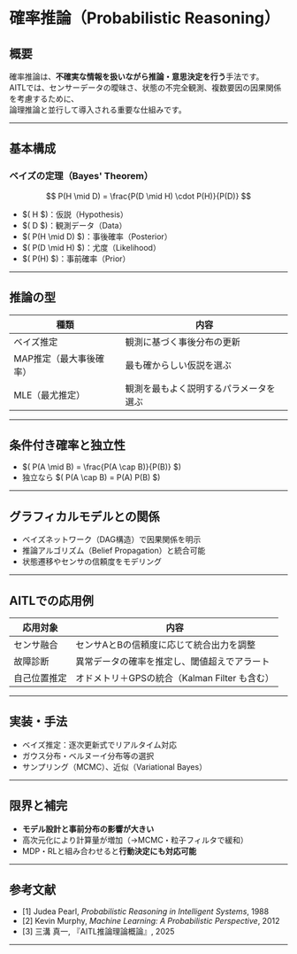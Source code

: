 

# 確率推論（Probabilistic Reasoning）

## 概要

確率推論は、**不確実な情報を扱いながら推論・意思決定を行う**手法です。  
AITLでは、センサーデータの曖昧さ、状態の不完全観測、複数要因の因果関係を考慮するために、  
論理推論と並行して導入される重要な仕組みです。

---

## 基本構成

### ベイズの定理（Bayes' Theorem）

$$
P(H \mid D) = \frac{P(D \mid H) \cdot P(H)}{P(D)}
$$

- $( H $)：仮説（Hypothesis）  
- $( D $)：観測データ（Data）  
- $( P(H \mid D) $)：事後確率（Posterior）  
- $( P(D \mid H) $)：尤度（Likelihood）  
- $( P(H) $)：事前確率（Prior）  

---

## 推論の型

| 種類 | 内容 |
|------|------|
| ベイズ推定 | 観測に基づく事後分布の更新 |
| MAP推定（最大事後確率） | 最も確からしい仮説を選ぶ |
| MLE（最尤推定） | 観測を最もよく説明するパラメータを選ぶ |

---

## 条件付き確率と独立性

- $( P(A \mid B) = \frac{P(A \cap B)}{P(B)} $)  
- 独立なら $( P(A \cap B) = P(A) P(B) $)

---

## グラフィカルモデルとの関係

- ベイズネットワーク（DAG構造）で因果関係を明示  
- 推論アルゴリズム（Belief Propagation）と統合可能  
- 状態遷移やセンサの信頼度をモデリング

---

## AITLでの応用例

| 応用対象 | 内容 |
|----------|------|
| センサ融合 | センサAとBの信頼度に応じて統合出力を調整 |
| 故障診断 | 異常データの確率を推定し、閾値超えでアラート |
| 自己位置推定 | オドメトリ＋GPSの統合（Kalman Filter も含む） |

---

## 実装・手法

- ベイズ推定：逐次更新式でリアルタイム対応  
- ガウス分布・ベルヌーイ分布等の選択  
- サンプリング（MCMC）、近似（Variational Bayes）

---

## 限界と補完

- **モデル設計と事前分布の影響が大きい**  
- 高次元化により計算量が増加（→MCMC・粒子フィルタで緩和）  
- MDP・RLと組み合わせると**行動決定にも対応可能**

---

## 参考文献

- [1] Judea Pearl, *Probabilistic Reasoning in Intelligent Systems*, 1988  
- [2] Kevin Murphy, *Machine Learning: A Probabilistic Perspective*, 2012  
- [3] 三溝 真一, 『AITL推論理論概論』, 2025  

---


